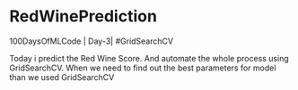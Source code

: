 # RedWinePrediction
100DaysOfMLCode | Day-3| #GridSearchCV 

Today i predict the Red Wine Score. And automate the whole process using GridSearchCV.
When we need to find out the best parameters for model than we used GridSearchCV



